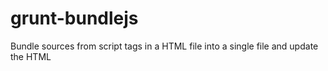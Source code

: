grunt-bundlejs
==============

Bundle sources from script tags in a HTML file into a single file and update the HTML
